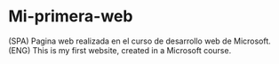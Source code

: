 # Mi-primera-web
(SPA) Pagina web realizada en el curso de desarrollo web de Microsoft.
(ENG) This is my first website, created in a Microsoft course.
